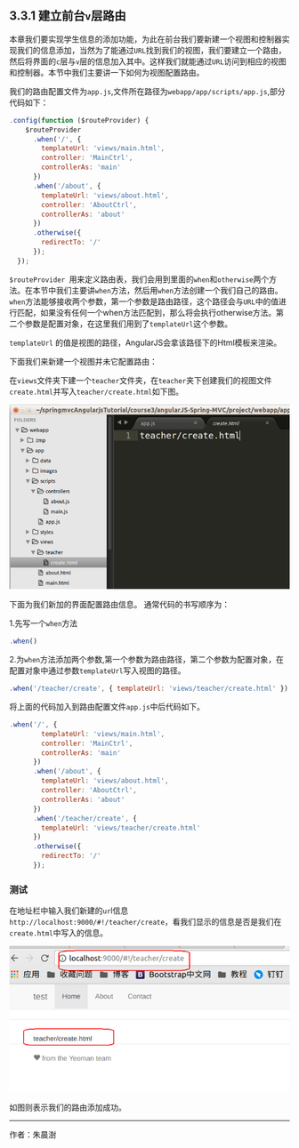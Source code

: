 
## 3.3.1 建立前台`v`层路由

本章我们要实现学生信息的添加功能，为此在前台我们要新建一个视图和控制器实现我们的信息添加，当然为了能通过`URL`找到我们的视图，我们要建立一个路由，然后将界面的`c`层与`v`层的信息加入其中。这样我们就能通过`URL`访问到相应的视图和控制器。本节中我们主要讲一下如何为视图配置路由。

我们的路由配置文件为`app.js`,文件所在路径为`webapp/app/scripts/app.js`,部分代码如下：

```javascript
.config(function ($routeProvider) {
    $routeProvider
      .when('/', {
        templateUrl: 'views/main.html',
        controller: 'MainCtrl',
        controllerAs: 'main'
      })
      .when('/about', {
        templateUrl: 'views/about.html',
        controller: 'AboutCtrl',
        controllerAs: 'about'
      })
      .otherwise({
        redirectTo: '/'
      });
  });
```
`$routeProvider `用来定义路由表，我们会用到里面的`when`和`otherwise`两个方法。在本节中我们主要讲`when`方法，然后用`when`方法创建一个我们自己的路由。
`when`方法能够接收两个参数，第一个参数是路由路径，这个路径会与`URL`中的值进行匹配，如果没有任何一个when方法匹配到，那么将会执行otherwise方法。第二个参数是配置对象，在这里我们用到了`templateUrl`这个参数。

`templateUrl` 的值是视图的路径，AngularJS会拿该路径下的Html模板来渲染。

下面我们来新建一个视图并未它配置路由：

在`views`文件夹下建一个`teacher`文件夹，在`teacher`夹下创建我们的视图文件`create.html`并写入`teacher/create.html`如下图。

![](image/2017-11-07-20-27-24.png) 

下面为我们新加的界面配置路由信息。
通常代码的书写顺序为：

1.先写一个`when`方法
```javascript
.when()
```

2.为`when`方法添加两个参数,第一个参数为路由路径，第二个参数为配置对象，在配置对象中通过参数`templateUrl`写入视图的路径。

```javascript
.when('/teacher/create', { templateUrl: 'views/teacher/create.html' })
```

将上面的代码加入到路由配置文件`app.js`中后代码如下。

```javascript
.when('/', {
        templateUrl: 'views/main.html',
        controller: 'MainCtrl',
        controllerAs: 'main'
      })
      .when('/about', {
        templateUrl: 'views/about.html',
        controller: 'AboutCtrl',
        controllerAs: 'about'
      })
      .when('/teacher/create', {                  
        templateUrl: 'views/teacher/create.html'  
      })
      .otherwise({
        redirectTo: '/'
      });
```

### 测试

在地址栏中输入我们新建的`ur`l信息`http://localhost:9000/#!/teacher/create`，看我们显示的信息是否是我们在`create.html`中写入的信息。

![](image/2017-11-07-20-41-02.png) 

如图则表示我们的路由添加成功。

---

作者：朱晨澍